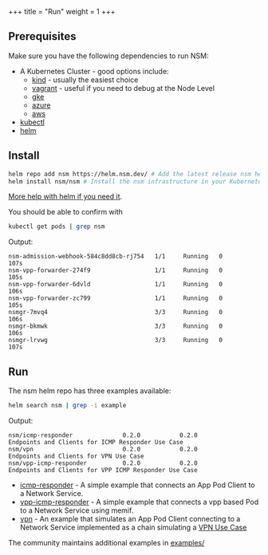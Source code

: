 +++
title = "Run"
weight = 1
+++
## Prerequisites
Make sure you have the following dependencies to run NSM:

* A Kubernetes Cluster - good options include:
  * [kind](https://github.com/networkservicemesh/networkservicemesh/blob/master/docs/guide-kind.md) - usually the easiest choice
  * [vagrant](https://github.com/networkservicemesh/networkservicemesh/blob/master/docs/guide-vagrant.md) - useful if you need to debug at the Node Level
  * [gke](https://github.com/networkservicemesh/networkservicemesh/blob/master/docs/guide-gke.md)
  * [azure](https://github.com/networkservicemesh/networkservicemesh/blob/master/docs/guide-azure.md)
  * [aws](https://github.com/networkservicemesh/networkservicemesh/blob/master/docs/guide-aws.md)
* [kubectl](https://kubernetes.io/docs/tasks/tools/install-kubectl/)
* [helm](https://helm.sh/)

## Install

```bash
helm repo add nsm https://helm.nsm.dev/ # Add the latest release nsm helm repo
helm install nsm/nsm # Install the nsm infrastructure in your Kubernetes Cluster
```

[More help with helm if you need it](https://github.com/networkservicemesh/networkservicemesh/blob/master/docs/guide-helm.md).

You should be able to confirm with

```bash
kubectl get pods | grep nsm
```

Output:
```
nsm-admission-webhook-584c8dd8cb-rj754   1/1     Running   0          107s
nsm-vpp-forwarder-274f9                  1/1     Running   0          105s
nsm-vpp-forwarder-6dvld                  1/1     Running   0          106s
nsm-vpp-forwarder-zc799                  1/1     Running   0          105s
nsmgr-7mvq4                              3/3     Running   0          106s
nsmgr-bkmwk                              3/3     Running   0          106s
nsmgr-lrvwg                              3/3     Running   0          107s
```

## Run

The nsm helm repo has three examples available:

```bash
helm search nsm | grep -i example
```

Output:

```
nsm/icmp-responder              0.2.0           0.2.0           Endpoints and Clients for ICMP Responder Use Case           
nsm/vpn                         0.2.0           0.2.0           Endpoints and Clients for VPN Use Case                      
nsm/vpp-icmp-responder          0.2.0           0.2.0           Endpoints and Clients for VPP ICMP Responder Use Case
```

* [icmp-responder](/docs/examples/icmp-responder/) - A simple example that connects an App Pod Client to a Network Service.
* [vpp-icmp-responder](/docs/examples/vpp-icmp-example/) - A simple example that connects a vpp based Pod to a Network Service using memif.
* [vpn](/docs/examples/vpn/) - An example that simulates an App Pod Client connecting to a Network Service implemented as a chain simulating a [VPN Use Case](https://docs.google.com/presentation/d/1Vzmhv5vc10NyAa08ny-CCbveo0_fWkDckbkCD_N0fPg/edit#slide=id.g49bd4e8739_0_12)

The community maintains additional examples in [examples/](https://github.com/networkservicemesh/examples)


